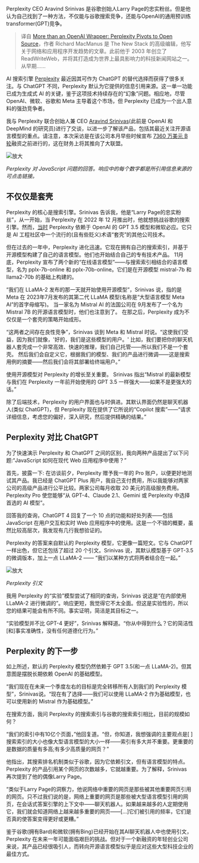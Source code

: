<!--
title: 开源支撑下的Perplexity不止于OpenAI套壳
cover: https://cdn.thenewstack.io/media/2024/01/b293c498-perplexity_jan24-1024x550.jpg
-->

Perplexity CEO Aravind Srinivas 是谷歌创始人Larry Page的忠实粉丝。但是他认为自己找到了一种方法，不仅能与谷歌搜索竞争，还能与OpenAI的通用预训练transformer(GPT)竞争。

> 译自 [More than an OpenAI Wrapper: Perplexity Pivots to Open Source](https://thenewstack.io/more-than-an-openai-wrapper-perplexity-pivots-to-open-source/)，作者 Richard MacManus 是 The New Stack 的高级编辑，他写关于网络和应用程序开发趋势的文章。此前他于 2003 年创立了 ReadWriteWeb，并将其打造成为世界上最具影响力的科技新闻网站之一。从早期......

AI 搜索引擎 [Perplexity](https://www.perplexity.ai/) 最近因其可作为 ChatGPT 的替代选择而获得了很多关注。与 ChatGPT 不同，Perplexity 默认为它提供的信息引用来源。这一单一功能已成为生成式 AI 的关键，鉴于这项技术持续存在的“幻象”问题。相应地，尽管 OpenAI、微软、谷歌和 Meta 主导着这个市场，但 Perplexity 已成为一个出人意料的强劲竞争者。

我与 Perplexity 联合创始人兼 CEO [Aravind Srinivas](https://www.linkedin.com/in/aravind-srinivas-16051987/)(此前是 OpenAI 和 DeepMind 的研究员)进行了交谈，以进一步了解该产品，包括其最近关注开源语言模型的重点。请注意，本次采访是在该公司本月早些时候宣布 [7360 万美元 B 轮](https://www.reuters.com/technology/perplexity-ai-valued-520-mln-funding-bezos-nvidia-2024-01-04/)融资之前进行的，这在财务上将其推向了大联盟。

![放大](https://cdn.thenewstack.io/media/2024/01/422ccb21-perplexity_js_answer-1024x516.png)

*Perplexity 对 JavaScript 问题的回答。响应中的每个数字都是所引用信息来源的可点击链接。*

## 不仅仅是套壳

Perplexity 的核心是搜索引擎。Srinivas 告诉我，他是“Larry Page的忠实粉丝”，从一开始，当 Perplexity 在 2022 年 12 月推出时，他就想挑战谷歌的搜索引擎。然而，[当时](https://twitter.com/perplexity_ai/status/1600551871554338816) Perplexity 依赖于 OpenAI 的 GPT 3.5 模型和微软必应。它只是 AI 工程社区中一个流行的(且有些贬义)术语“套壳”的其他公司技术。

但在过去的一年中，Perplexity 进化迅速。它现在拥有自己的搜索索引，并基于开源模型构建了自己的语言模型。他们也开始结合自己的专有技术产品。 11月底，Perplexity 宣布了两个新的“在线语言模型”——与搜索索引相结合的语言模型，名为 pplx-7b-online 和 pplx-70b-online。它们是在开源模型 mistral-7b 和 llama2-70b 的基础上构建的。

“我们在 LLaMA-2 发布的那一天就开始使用开源模型”，Srinivas 说，指的是 Meta 在 2023年7月发布的其第二代 LLaMA 模型(名称是“大型语言模型 Meta AI”的首字母缩写)。 当一家名为 Mistral AI 的法国公司在 9月发布了一个名为 Mistral 7B 的开源语言模型时，他们也注意到了。 在那之后，Perplexity 成为不仅仅是一个套壳的策略开始成形。

“这两者之间存在良性竞争”，Srinivas 谈到 Meta 和 Mistral 时说。“这使我们受益，因为我们就像，'好的，我们是这些模型的用户。' 比如，我们要把你的聊天机器人套壳成一个非常高效、快速的推理，我们自己托管——所以我们不是一个套壳。 然后我们会自定义它，根据我们的模型、我们的产品进行微调——这是搜索用例的摘要——然后我们会将其部署给终端用户。”

使用开源模型对 Perplexity 的增长至关重要。 Srinivas 指出“Mistral 的最新模型与我们在 Perplexity 一年前开始使用的 GPT 3.5 一样强大——如果不是更强大的话。”

除了后端技术，Perplexity 的用户界面也与时俱进。其默认界面仍然是聊天机器人(类似 ChatGPT)，但 Perplexity 现在提供了它所说的“Copilot 搜索”——“请求详细信息，考虑您的偏好，深入研究，然后提供精确的结果。”

## Perplexity 对比 ChatGPT

为了快速演示 Perplexity 和 ChatGPT 之间的区别，我向两种产品提出了以下问题:“JavaScript 如何在现代 Web 应用程序中使用？”

首先，披露一下: 在访谈前夕，Perplexity 赠予我一年的 Pro 账户，以便更好地测试其产品。我已经是 ChatGPT Plus 用户，我自己支付费用，所以我能够对两家公司的高级产品进行公平比较。两家公司每月收取 20 美元的高级服务费用。Perplexity Pro 使您能够“从 GPT-4、Claude 2.1、Gemini 或 Perplexity 中选择首选的 AI 模型”。

回答我的查询，ChatGPT 4 回复了一个 10 点的功能和好处列表——包括 JavaScript 在用户交互和实时 Web 应用程序中的使用。这是一个不错的概要，虽然比较高层次，我发现有几行我想验证的。

Perplexity 的答案来自默认的 Perplexity 模型，它更像一篇短文。它与 ChatGPT 一样出色，但它还包括了超过 20 个引文。Srinivas 说，其默认模型基于 GPT-3.5 的微调版本，加上一点 LLaMA-2 —— “我们以某种方式将两者结合在一起。”

![放大](https://cdn.thenewstack.io/media/2024/01/50b8bae8-perplexity_sources-993x1024.png)

*Perplexity 引文*

我用 Perplexity 的“实验”模型尝试了相同的查询，Srinivas 说这是“在内部使用 LLaMA-2 进行微调的”。响应更短，我觉得它不太全面。但这是实验性的，所以您的结果可能会有所不同。事实证明，简洁是其目标之一。

“实验模型并不比 GPT-4 更好”，Srinivas 解释道。“你从中得到什么？它的简洁性[和]事实准确性，没有任何道德化行为。”

## Perplexity 的下一步

如上所述，默认的 Perplexity 模型仍然依赖于 GPT 3.5(和一点 LLaMA-2)。但其意图是摆脱长期依赖 OpenAI 的基础模型。

“我们现在在未来一个季度左右的目标是完全转移所有人到我们的 Perplexity 模型”，Srinivas说。“现在有了选择——我们可以使用 LLaMA-2 作为基础模型，也可以使用新的 Mistral 作为基础模型。”

在搜索方面，我问 Perplexity 的搜索索引与谷歌的搜索索引相比，目前的规模如何？

“我们的索引中有10亿个页面，”他回复道。“但，你知道，我想强调的主要观点是[ ]搜索索引的大小也像大型语言模型的大小一样——索引有多大并不重要。更重要的是数据的质量有多高;有多少高质量的网页？”

他指出，其搜索排名机制类似于谷歌，因为它依赖引文，但有语言模型的特点。Perplexity 的产品引用某个网页的次数越多，它就越重要。为了解释，Srinivas 再次提到了他的偶像Larry Page。

“类似于Larry Page的洞察力，他说网络中重要的网页是那些被其他重要网页引用的网页。只不过我们说的是，网络上重要的网页是那些被大型语言模型引用的网页，在会话式答案引擎的上下文中——聊天机器人。如果越来越多的人定期使用它，我们就会知道网络上越来越多重要的网页——[...]它们被引用的频率，它们是否真的使答案变得更好或更糟。”

鉴于谷歌(拥有Bard)和微软(拥有Bing)已经开始在其AI聊天机器人中也使用引文，Perplexity 在未来一年可能面临艰巨的挑战。但对于一个新融资的年轻创业公司来说，其产品已经很吸引人，而转向开源语言模型似乎是应对这些大型科技企业的最佳方式。
